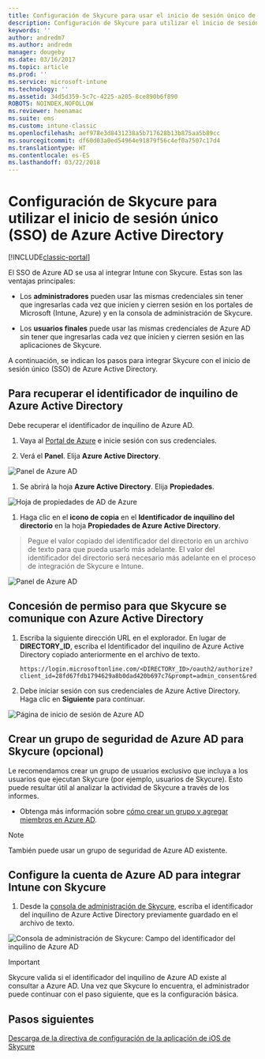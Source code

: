 ```yaml
---
title: Configuración de Skycure para usar el inicio de sesión único de Azure Active Directory
description: Configuración de Skycure para utilizar el inicio de sesión único (SSO) de Azure Active Directory
keywords: ''
author: andredm7
ms.author: andredm
manager: dougeby
ms.date: 03/16/2017
ms.topic: article
ms.prod: ''
ms.service: microsoft-intune
ms.technology: ''
ms.assetid: 34d5d359-5c7c-4225-a205-8ce890b6f890
ROBOTS: NOINDEX,NOFOLLOW
ms.reviewer: heenamac
ms.suite: ems
ms.custom: intune-classic
ms.openlocfilehash: aef978e3d8431238a5b717628b13b875aa5b89cc
ms.sourcegitcommit: df60d03a0ed54964e91879f56c4ef0a7507c17d4
ms.translationtype: HT
ms.contentlocale: es-ES
ms.lasthandoff: 03/22/2018
---
```

# <a name="configure-skycure-to-use-azure-active-directory-single-sign-on-sso"></a>Configuración de Skycure para utilizar el inicio de sesión único (SSO) de Azure Active Directory

[!INCLUDE[classic-portal](../includes/classic-portal.md)]

El SSO de Azure AD se usa al integrar Intune con Skycure. Estas son las ventajas principales:

-   Los **administradores** pueden usar las mismas credenciales sin tener que ingresarlas cada vez que inicien y cierren sesión en los portales de Microsoft (Intune, Azure) y en la consola de administración de Skycure.

-   Los **usuarios finales** puede usar las mismas credenciales de Azure AD sin tener que ingresarlas cada vez que inicien y cierren sesión en las aplicaciones de Skycure.

A continuación, se indican los pasos para integrar Skycure con el inicio de sesión único (SSO) de Azure Active Directory.

## <a name="to-retrieve-the-azure-active-directory-tenant-id"></a>Para recuperar el identificador de inquilino de Azure Active Directory

Debe recuperar el identificador de inquilino de Azure AD.

1.  Vaya al [Portal de Azure](https://portal.azure.com/) e inicie sesión con sus credenciales.

2.  Verá el **Panel**. Elija **Azure Active Directory**.

![Panel de Azure AD](../media/mtp/skycure-sso-1.png)

1.  Se abrirá la hoja **Azure Active Directory**. Elija **Propiedades**.

![Hoja de propiedades de AD de Azure](../media/mtp/skycure-sso-2.png)

1.  Haga clic en el **icono de copia** en el **Identificador de inquilino del directorio** en la hoja **Propiedades de Azure Active Directory**.

> Pegue el valor copiado del identificador del directorio en un archivo de texto para que pueda usarlo más adelante. El valor del identificador del directorio será necesario más adelante en el proceso de integración de Skycure e Intune.

![Panel de Azure AD](../media/mtp/skycure-sso-3.png)

## <a name="allow-skycure-to-communicate-with-azure-active-directory"></a>Concesión de permiso para que Skycure se comunique con Azure Active Directory

1.  Escriba la siguiente dirección URL en el explorador. En lugar de **DIRECTORY_ID**, escriba el Identificador del inquilino de Azure Active Directory copiado anteriormente en el archivo de texto.

        https://login.microsoftonline.com/<DIRECTORY_ID>/oauth2/authorize?client_id=28fd67fdb1794629a8b0dad420b697c7&prompt=admin_consent&redirect_uri=https%3A%2F%2Fmc.skycure.com%2Fapi%2Fexternal%2Fmdm%2Faad_app_consent%2Fmanagement_callback&response_type=code

2.  Debe iniciar sesión con sus credenciales de Azure Active Directory. Haga clic en **Siguiente** para continuar.

![Página de inicio de sesión de Azure AD](../media/mtp/skycure-sso-4.png)

## <a name="create-an-azure-ad-security-group-for-skycure-optional"></a>Crear un grupo de seguridad de Azure AD para Skycure (opcional)

Le recomendamos crear un grupo de usuarios exclusivo que incluya a los usuarios que ejecutan Skycure (por ejemplo, usuarios de Skycure). Esto puede resultar útil al analizar la actividad de Skycure a través de los informes.

-   Obtenga más información sobre [cómo crear un grupo y agregar miembros en Azure AD](https://docs.microsoft.com/azure/active-directory/active-directory-groups-create-azure-portal).

> [!NOTE] 
> También puede usar un grupo de seguridad de Azure AD existente.

## <a name="configure-the-azure-ad-account-to-integrate-intune-with-skycure"></a>Configure la cuenta de Azure AD para integrar Intune con Skycure

1.  Desde la [consola de administración de Skycure](https://aad.skycure.com/), escriba el identificador del inquilino de Azure Active Directory previamente guardado en el archivo de texto.

![Consola de administración de Skycure: Campo del identificador del inquilino de Azure AD](../media/mtp/skycure-sso-5.png)

> [!IMPORTANT] 
> Skycure valida si el identificador del inquilino de Azure AD existe al consultar a Azure AD. Una vez que Skycure lo encuentra, el administrador puede continuar con el paso siguiente, que es la configuración básica.

## <a name="next-steps"></a>Pasos siguientes

[Descarga de la directiva de configuración de la aplicación de iOS de Skycure](/intune-classic/deploy-use/download-skycure-ios-app-configuration-policy)
